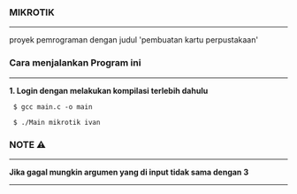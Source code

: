 ### MIKROTIK
<hr>
proyek pemrograman dengan judul 'pembuatan kartu perpustakaan'

### Cara menjalankan Program ini
<hr>
<b>1. Login dengan melakukan kompilasi terlebih dahulu </b>
<pre><code> $ gcc main.c -o main </code></pre>
<pre><code> $ ./Main mikrotik ivan </code></pre>

### NOTE ⚠️
<hr>
<b> Jika gagal mungkin argumen yang di input tidak sama dengan 3</b>
<hr>
